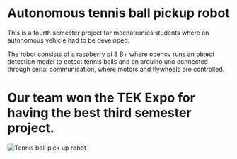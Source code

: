 # Autonomous tennis ball pickup robot
This is a fourth semester project for mechatronics students where an autonomous vehicle had to be developed.

The robot consists of a raspberry pi 3 B+ where opencv runs an object detection model to detect tennis balls and an arduino uno connected through serial communication, where motors and flywheels are controlled.

# Our team won the TEK Expo for having the best third semester project.

![Tennis ball pick up robot](./img/TBP_robot.png)
